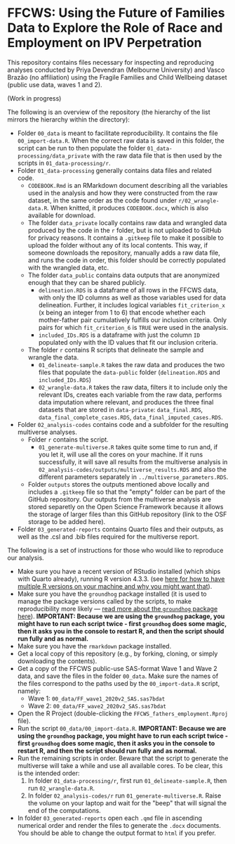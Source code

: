 # FFCWS: Using the Future of Families Data to Explore the Role of Race and Employment on IPV Perpetration

This repository contains files necessary for inspecting and reproducing analyses conducted by Priya Devendran (Melbourne University) and Vasco Brazão (no affiliation) using the Fragile Families and Child Wellbeing dataset (public use data, waves 1 and 2).

(Work in progress)

The following is an overview of the repository (the hierarchy of the list mirrors the hierarchy within the directory):

-   Folder `00_data` is meant to facilitate reproducibility. It contains the file `00_import-data.R`. When the correct raw data is saved in this folder, the script can be run to then populate the folder `01_data-processing/data_private` with the raw data file that is then used by the scripts in `01_data-processing/r`.
-   Folder `01_data-processing` generally contains data files and related code.
    -   `CODEBOOK.Rmd` is an RMarkdown document describing all the variables used in the analysis and how they were constructed from the raw dataset, in the same order as the code found under `r/02_wrangle-data.R`. When knitted, it produces `CODEBOOK.docx`, which is also available for download.
    -   The folder `data_private` locally contains raw data and wrangled data produced by the code in the `r` folder, but is not uploaded to GitHub for privacy reasons. It contains a `.gitkeep` file to make it possible to upload the folder without any of its local contents. This way, if someone downloads the repository, manually adds a raw data file, and runs the code in order, this folder should be correctly populated with the wrangled data, etc.
    -   The folder `data_public` contains data outputs that are anonymized enough that they can be shared publicly.
        -   `delineation.RDS` is a dataframe of all rows in the FFCWS data, with only the ID columns as well as those variables used for data delineation. Further, it includes logical variables `fit_criterion_x` (x being an integer from 1 to 6) that encode whether each mother-father pair cumulatively fulfills our inclusion criteria. Only pairs for which `fit_criterion_6` is `TRUE` were used in the analysis.
        -   `included_IDs.RDS` is a dataframe with just the column `ID` populated only with the ID values that fit our inclusion criteria.
    -   The folder `r` contains R scripts that delineate the sample and wrangle the data.
        -   `01_delineate-sample.R` takes the raw data and produces the two files that populate the `data-public` folder (`delineation.RDS` and `included_IDs.RDS`)
        -   `02_wrangle-data.R` takes the raw data, filters it to include only the relevant IDs, creates each variable from the raw data, performs data imputation where relevant, and produces the three final datasets that are stored in `data-private`: `data_final.RDS`, `data_final_complete_cases.RDS`, `data_final_imputed_cases.RDS`.
-   Folder `02_analysis-codes` contains code and a subfolder for the resulting multiverse analyses.
    -   Folder `r` contains the script.
        -   `01_generate-multiverse.R` takes quite some time to run and, if you let it, will use all the cores on your machine. If it runs successfully, it will save all results from the multiverse analysis in `02_analysis-codes/outputs/multiverse_results.RDS` and also the different parameters separately in `../multiverse_parameters.RDS`.
    -   Folder `outputs` stores the outputs mentioned above locally and includes a `.gitkeep` file so that the "empty" folder can be part of the GitHub repository. Our outputs from the multiverse analysis are stored separetly on the Open Science Framework because it allows the storage of larger files than this GitHub repository (link to the OSF storage to be added here).
-   Folder `03_generated-reports` contains Quarto files and their outputs, as well as the .csl and .bib files required for the multiverse report.

The following is a set of instructions for those who would like to reproduce our analysis.

-   Make sure you have a recent version of RStudio installed (which ships with Quarto already), running R version 4.3.3. (see [here for how to have multiple R versions on your machine and why you might want that](https://groundhogr.com/many)).
-   Make sure you have the `groundhog` package installed (it is used to manage the package versions called by the scripts, to make reproducibility more likely — [read more about the `groundhog` package here](https://datacolada.org/100)). **IMPORTANT: Because we are using the `groundhog` package, you might have to run each script twice - first `groundhog` does some magic, then it asks you in the console to restart R, and then the script should run fully and as normal.**
-   Make sure you have the `rmarkdown` package installed.
-   Get a local copy of this repository (e.g., by forking, cloning, or simply downloading the contents).
-   Get a copy of the FFCWS public-use SAS-format Wave 1 and Wave 2 data, and save the files in the folder `00_data`. Make sure the names of the files correspond to the paths used by the `00_import-data.R` script, namely:
    -   Wave 1: `00_data/FF_wave1_2020v2_SAS.sas7bdat`
    -   Wave 2: `00_data/FF_wave2_2020v2_SAS.sas7bdat`
-   Open the R Project (double-clicking the `FFCWS_fathers_employment.Rproj` file).
-   Run the script `00_data/00_import-data.R`. **IMPORTANT: Because we are using the `groundhog` package, you might have to run each script twice - first `groundhog` does some magic, then it asks you in the console to restart R, and then the script should run fully and as normal.**
-   Run the remaining scripts in order. Beware that the script to generate the multiverse will take a while and use all available cores. To be clear, this is the intended order:
    1.  In folder `01_data-processing/r`, first run `01_delineate-sample.R`, then run `02_wrangle-data.R`.
    2.  In folder `02_analysis-codes/r` run `01_generate-multiverse.R`. Raise the volume on your laptop and wait for the "beep" that will signal the end of the computations.
-   In folder `03_generated-reports` open each `.qmd` file in ascending numerical order and render the files to generate the `.docx` documents. You should be able to change the output format to `html` if you prefer.
